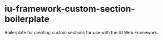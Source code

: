 # iu-framework-custom-section-boilerplate
Boilerplate for creating custom sections for use with the IU Web Framework.
